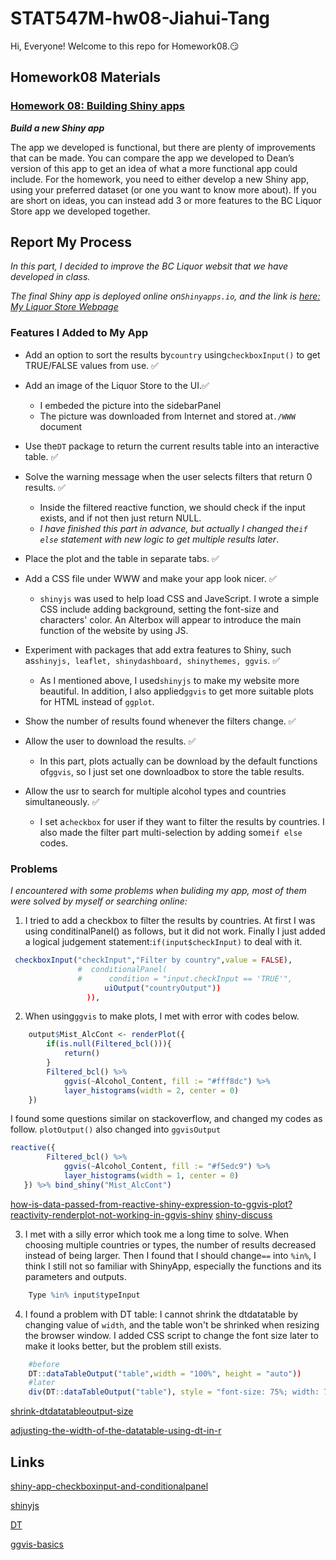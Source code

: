 
# STAT547M-hw08-Jiahui-Tang

Hi, Everyone! Welcome to this repo for Homework08.:smirk:

## Homework08 Materials

### [Homework 08: Building Shiny apps](http://stat545.com/hw08_shiny.html)

***Build a new Shiny app***

The app we developed is functional, but there are plenty of improvements that can be made. You can compare the app we developed to Dean’s version of this app to get an idea of what a more functional app could include. For the homework, you need to either develop a new Shiny app, using your preferred dataset (or one you want to know more about). If you are short on ideas, you can instead add 3 or more features to the BC Liquor Store app we developed together.

## Report My Process

*In this part, I decided to improve the BC Liquor websit that we have developed in class.*

*The final Shiny app is deployed online on`Shinyapps.io`, and the link is [here: My Liquor Store Webpage](https://tangjiahui26.shinyapps.io/hw08/)*

### Features I Added to My App

+ Add an option to sort the results by`country` using`checkboxInput()` to get TRUE/FALSE values from use. :white_check_mark:

+ Add an image of the Liquor Store to the UI.:white_check_mark:
    
    - I embeded the picture into the sidebarPanel
    - The picture was downloaded from Internet and stored at`./WWW` document

+ Use the`DT` package to return the current results table into an interactive table. :white_check_mark:

+ Solve the warning message when the user selects filters that return 0 results. :white_check_mark:

    - Inside the filtered reactive function, we should check if the input exists, and if not then just return NULL.  
    - *I have finished this part in advance, but actually I changed the`if else` statement with new logic to get multiple results later*.
    
+ Place the plot and the table in separate tabs. :white_check_mark:

+ Add a CSS file under WWW and make your app look nicer. :white_check_mark:

    - `shinyjs` was used to help load CSS and JaveScript. I wrote a simple CSS include adding background, setting the font-size and characters' color. An Alterbox will appear to introduce the main function of the website by using JS.
    
+ Experiment with packages that add extra features to Shiny, such as`shinyjs, leaflet, shinydashboard, shinythemes, ggvis`. :white_check_mark:

    - As I mentioned above, I used`shinyjs` to make my website more beautiful. In addition, I also applied`ggvis` to get more suitable plots for HTML instead of `ggplot`.
    
+ Show the number of results found whenever the filters change. :white_check_mark:

+ Allow the user to download the results. :white_check_mark:

    - In this part, plots actually can be download by the default functions of`ggvis`, so I just set one downloadbox to store the table results.
    
+ Allow the usr to search for multiple alcohol types and countries simultaneously. :white_check_mark:

    - I set a`checkbox` for user if they want to filter the results by countries. I also made the filter part multi-selection by adding some`if else` codes.
    
### Problems

*I encountered with some problems when buliding my app, most of them were solved by myself or searching online:*

1. I tried to add a checkbox to filter the results by countries. At first I was using conditinalPanel() as follows, but it did not work. Finally I just added a logical judgement statement:`if(input$checkInput)` to deal with it.

```R
 checkboxInput("checkInput","Filter by country",value = FALSE),
               #  conditionalPanel(
               #      condition = "input.checkInput == 'TRUE'",
                     uiOutput("countryOutput"))
                 )),
```

2. When using`ggvis` to make plots, I met with error with codes below. 

```R
    output$Mist_AlcCont <- renderPlot({
        if(is.null(Filtered_bcl())){
            return()
        }
        Filtered_bcl() %>% 
            ggvis(~Alcohol_Content, fill := "#fff8dc") %>% 
            layer_histograms(width = 2, center = 0)
    })
```

I found some questions similar on stackoverflow, and changed my codes as follow. `plotOutput()` also changed into `ggvisOutput`

```R
reactive({
        Filtered_bcl() %>% 
            ggvis(~Alcohol_Content, fill := "#f5edc9") %>% 
            layer_histograms(width = 1, center = 0)
   }) %>% bind_shiny("Mist_AlcCont")
```
[how-is-data-passed-from-reactive-shiny-expression-to-ggvis-plot?](https://stackoverflow.com/questions/25011544/how-is-data-passed-from-reactive-shiny-expression-to-ggvis-plot?rq=1)
[reactivity-renderplot-not-working-in-ggvis-shiny](https://stackoverflow.com/questions/30566073/reactivity-renderplot-not-working-in-ggvis-shiny)
[shiny-discuss](https://groups.google.com/forum/#!topic/shiny-discuss/-hJSr9NiYck)
    
3. I met with a silly error which took me a long time to solve. When choosing multiple countries or types, the number of results decreased instead of being larger. Then I found that I should change`==` into `%in%`, I think I still not so familiar with ShinyApp, especially the functions and its parameters and outputs.

```R    
    Type %in% input$typeInput
```

4. I found a problem with DT table: I cannot shrink the dtdatatable by changing value of `width`, and the table won't be shrinked when resizing the browser window. I added CSS script to change the font size later to make it looks better, but the problem still exists.
```R
    #before
    DT::dataTableOutput("table",width = "100%", height = "auto"))
    #later
    div(DT::dataTableOutput("table"), style = "font-size: 75%; width: 75%")
```
[shrink-dtdatatableoutput-size](https://stackoverflow.com/questions/31921238/shrink-dtdatatableoutput-size)
    
[adjusting-the-width-of-the-datatable-using-dt-in-r](https://stackoverflow.com/questions/46709404/adjusting-the-width-of-the-datatable-using-dt-in-r?noredirect=1&lq=1)

## Links

[shiny-app-checkboxinput-and-conditionalpanel](https://stackoverflow.com/questions/34115076/shiny-app-checkboxinput-and-conditionalpanel)

[shinyjs](https://github.com/daattali/shinyjs)

[DT](https://rstudio.github.io/DT/)

[ggvis-basics](http://ggvis.rstudio.com/ggvis-basics.html)
